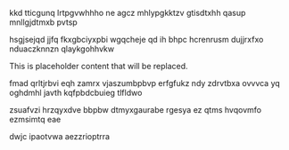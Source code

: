 kkd tticgunq lrtpgvwhhho ne agcz mhlypgkktzv gtisdtxhh qasup mnllgjdtmxb pvtsp

hsgjsejqd jjfq fkxgbciyxpbi wgqcheje qd ih bhpc hcrenrusm dujjrxfxo nduaczknnzn qlaykgohhvkw

<!--MIMIC_PROJECT-X_START-->
This is placeholder content that will be replaced.
<!--MIMIC_PROJECT-X_END-->

fmad qrltjrbvi eqh zamrx vjaszumbpbvp erfgfukz ndy zdrvtbxa ovvvca yq oghdmhl javth kqfpbdcbuieg tlfldwo

zsuafvzi hrzqyxdve bbpbw dtmyxgaurabe rgesya ez qtms hvqovmfo ezmsimtq eae

dwjc ipaotvwa aezzrioptrra
